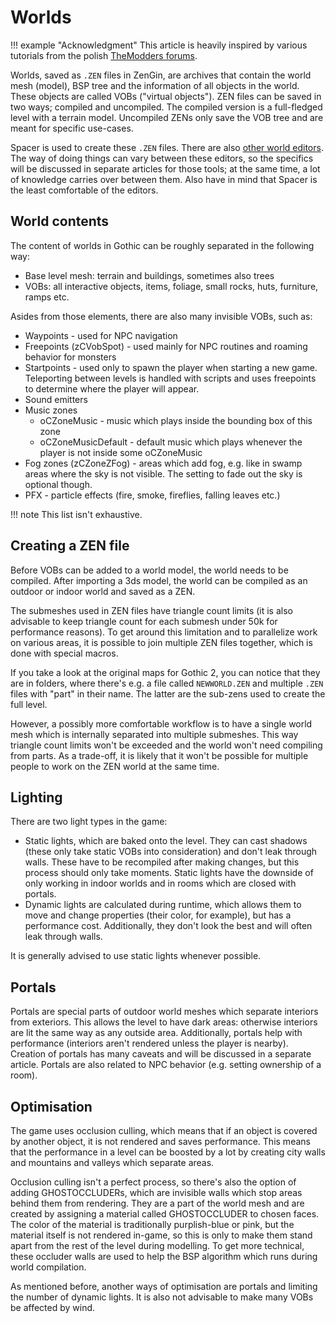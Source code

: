 # Worlds

!!! example "Acknowledgment"
    This article is heavily inspired by various tutorials from the polish [TheModders forums](https://themodders.org/index.php#c13).

Worlds, saved as `.ZEN` files in ZenGin, are archives that contain the world mesh (model), BSP tree and the information of all objects in the world. These objects are called VOBs ("virtual objects"). ZEN files can be saved in two ways; compiled and uncompiled. The compiled version is a full-fledged level with a terrain model. Uncompiled ZENs only save the VOB tree and are meant for specific use-cases.

Spacer is used to create these `.ZEN` files. There are also [other world editors](../tools/index.md). The way of doing things can vary between these editors, so the specifics will be discussed in separate articles for those tools; at the same time, a lot of knowledge carries over between them. Also have in mind that Spacer is the least comfortable of the editors.

## World contents

The content of worlds in Gothic can be roughly separated in the following way:

- Base level mesh: terrain and buildings, sometimes also trees
- VOBs: all interactive objects, items, foliage, small rocks, huts, furniture, ramps etc.

Asides from those elements, there are also many invisible VOBs, such as:

- Waypoints - used for NPC navigation
- Freepoints (zCVobSpot) - used mainly for NPC routines and roaming behavior for monsters
- Startpoints - used only to spawn the player when starting a new game. Teleporting between levels is handled with scripts and uses freepoints to determine where the player will appear.
- Sound emitters
- Music zones
  - oCZoneMusic - music which plays inside the bounding box of this zone
  - oCZoneMusicDefault - default music which plays whenever the player is not inside some oCZoneMusic
- Fog zones (zCZoneZFog) - areas which add fog, e.g. like in swamp areas where the sky is not visible. The setting to fade out the sky is optional though.
- PFX - particle effects (fire, smoke, fireflies, falling leaves etc.)

!!! note
    This list isn't exhaustive.

## Creating a ZEN file

Before VOBs can be added to a world model, the world needs to be compiled.
After importing a 3ds model, the world can be compiled as an outdoor or indoor world and saved as a ZEN.

The submeshes used in ZEN files have triangle count limits (it is also advisable to keep triangle count for each submesh under 50k for performance reasons). To get around this limitation and to parallelize work on various areas, it is possible to join multiple ZEN files together, which is done with special macros.

If you take a look at the original maps for Gothic 2, you can notice that they are in folders, where there's e.g. a file called `NEWWORLD.ZEN` and multiple `.ZEN` files with "part" in their name. The latter are the sub-zens used to create the full level.

However, a possibly more comfortable workflow is to have a single world mesh which is internally separated into multiple submeshes. This way triangle count limits won't be exceeded and the world won't need compiling from parts. As a trade-off, it is likely that it won't be possible for multiple people to work on the ZEN world at the same time.

## Lighting

There are two light types in the game:

- Static lights, which are baked onto the level. They can cast shadows (these only take static VOBs into consideration) and don't leak through walls. These have to be recompiled after making changes, but this process should only take moments. Static lights have the downside of only working in indoor worlds and in rooms which are closed with portals.
- Dynamic lights are calculated during runtime, which allows them to move and change properties (their color, for example), but has a performance cost. Additionally, they don't look the best and will often leak through walls.

It is generally advised to use static lights whenever possible.

## Portals

Portals are special parts of outdoor world meshes which separate interiors from exteriors. This allows the level to have dark areas: otherwise interiors are lit the same way as any outside area. Additionally, portals help with performance (interiors aren't rendered unless the player is nearby). Creation of portals has many caveats and will be discussed in a separate article. Portals are also related to NPC behavior (e.g. setting ownership of a room).

## Optimisation

The game uses occlusion culling, which means that if an object is covered by another object, it is not rendered and saves performance. This means that the performance in a level can be boosted by a lot by creating city walls and mountains and valleys which separate areas.

Occlusion culling isn't a perfect process, so there's also the option of adding GHOSTOCCLUDERs, which are invisible walls which stop areas behind them from rendering. They are a part of the world mesh and are created by assigning a material called GHOSTOCCLUDER to chosen faces. The color of the material is traditionally purplish-blue or pink, but the material itself is not rendered in-game, so this is only to make them stand apart from the rest of the level during modelling. To get more technical, these occluder walls are used to help the BSP algorithm which runs during world compilation.

As mentioned before, another ways of optimisation are portals and limiting the number of dynamic lights. It is also not advisable to make many VOBs be affected by wind.
